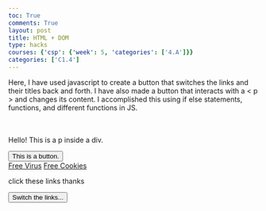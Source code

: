 ```yaml
---
toc: True
comments: True
layout: post
title: HTML + DOM
type: hacks
courses: {'csp': {'week': 5, 'categories': ['4.A']}}
categories: ['C1.4']
---
```

Here, I have used javascript to create a button that switches the links and their titles back and forth.
I have also made a button that interacts with a < p > and changes its content. I accomplished this using if else statements, functions, and different functions in JS.
<br><br><br> 
<script>
var clicked = false;
function create(){
    if (clicked == false){
        clicked = true;
        document.getElementById("p1").innerHTML = "hello! thanks for clicking me :)";
    }
    else {
        clicked = false
        document.getElementById("p1").innerHTML = "you already clicked me :(";
    }
}
function switchLink(){
    var link1 = document.getElementById("link1")
    var link2 = document.getElementById("link2")
    var discord = "https://discord.com/app"
    var google = "https://google.com"
    document.getElementById("p1").innerHTML = "Switched!"
    if (clicked == false){
        clicked = true;
        link1.innerHTML = "Free Cookies";
        link1.setAttribute("href", discord)
        link2.innerHTML = "Free Virus";
        link2.setAttribute("href", google)
    }
    else {
        clicked = false
        link2.innerHTML = "Free Cookies";
        link2.setAttribute("href", discord)
        link1.innerHTML = "Free Virus";
        link1.setAttribute("href", google)
    }
}
</script>
<div>
<p id="p1">Hello! This is a p inside a div.</p>
<button type="button" id="b1" onclick="create()">This is a button.</button>
</div>
<div>
<a id = "link1" href = "https://google.com">Free Virus</a>
<a id = "link2" href = "https://discord.com/app">Free Cookies</a>
<p>click these links thanks</p>
<button type="button" id="switch" onclick="switchLink()">Switch the links...</button>
</div>

